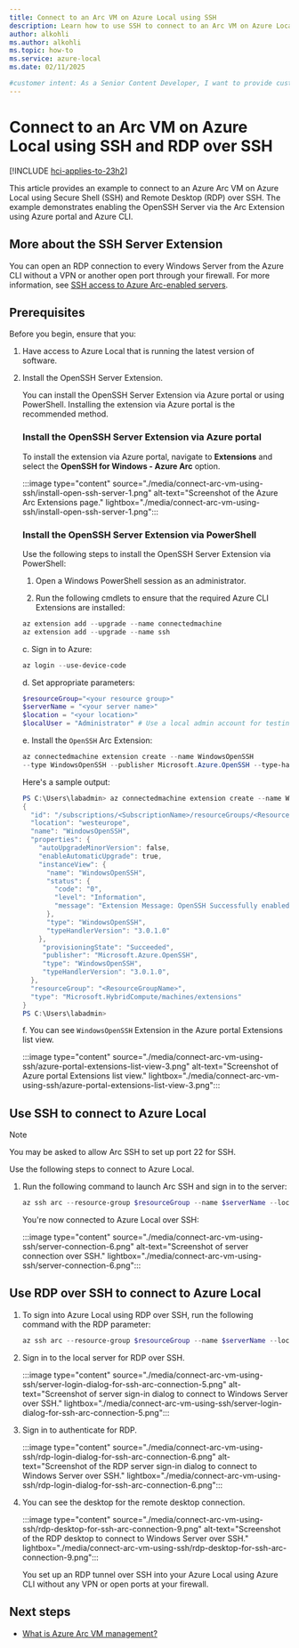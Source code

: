 ```yaml
---
title: Connect to an Arc VM on Azure Local using SSH
description: Learn how to use SSH to connect to an Arc VM on Azure Local.
author: alkohli
ms.author: alkohli
ms.topic: how-to
ms.service: azure-local
ms.date: 02/11/2025

#customer intent: As a Senior Content Developer, I want to provide customers with the highest level of content for using disconneced operations to deploy and manage their Azure Local instances.
---
```


# Connect to an Arc VM on Azure Local using SSH and RDP over SSH

[!INCLUDE [hci-applies-to-23h2](../includes/hci-applies-to-23h2.md)]

This article provides an example to connect to an Azure Arc VM on Azure Local using Secure Shell (SSH) and Remote Desktop (RDP) over SSH. The example demonstrates enabling the OpenSSH Server via the Arc Extension using Azure portal and Azure CLI.

## More about the SSH Server Extension

You can open an RDP connection to every Windows Server from the Azure CLI without a VPN or another open port through your firewall. For more information, see [SSH access to Azure Arc-enabled servers](/azure/azure-arc/servers/ssh-arc-overview?tabs=azure-cli).

## Prerequisites

Before you begin, ensure that you:

1. Have access to Azure Local that is running the latest version of software.

1. Install the OpenSSH Server Extension.

   You can install the OpenSSH Server Extension via Azure portal or using PowerShell. Installing the extension via Azure portal is the recommended method.

   ### Install the OpenSSH Server Extension via Azure portal

   To install the extension via Azure portal, navigate to **Extensions** and select the **OpenSSH for Windows - Azure Arc** option.

   :::image type="content" source="./media/connect-arc-vm-using-ssh/install-open-ssh-server-1.png" alt-text="Screenshot of the Azure Arc Extensions page." lightbox="./media/connect-arc-vm-using-ssh/install-open-ssh-server-1.png":::

   ### Install the OpenSSH Server Extension via PowerShell

   Use the following steps to install the OpenSSH Server Extension via PowerShell:

   1. Open a Windows PowerShell session as an administrator.

   1. Run the following cmdlets to ensure that the required Azure CLI Extensions are installed:

   ```powershell
   az extension add --upgrade --name connectedmachine
   az extension add --upgrade --name ssh
   ```

   c. Sign in to Azure:

   ```powershell
   az login --use-device-code
   ```

   d. Set appropriate parameters:

   ```powershell
   $resourceGroup="<your resource group>"
   $serverName = "<your server name>"
   $location = "<your location>"
   $localUser = "Administrator" # Use a local admin account for testing        
   ```

   e. Install the `OpenSSH` Arc Extension:

   ```powershell
   az connectedmachine extension create --name WindowsOpenSSH 
   --type WindowsOpenSSH --publisher Microsoft.Azure.OpenSSH --type-handler-version 3.0.1.0 --machine-name $serverName --resource-group $resourceGroup
   ```

   Here's a sample output:

   ```powershell
   PS C:\Users\labadmin> az connectedmachine extension create --name WindowsOpenSSH --location westeurope --type WindowsOpenSSH --publisher Microsoft.Azure.OpenSSH --type-handler-version 3.0.1.0 --machine-name $serverName --resource-group $resourceGroup
   {
     "id": "/subscriptions/<SubscriptionName>/resourceGroups/<ResourceGroupName>/providers/<ProviderName>/machines/<MachineName>/extensions/WindowsOpenSSH",
     "location": "westeurope",
     "name": "WindowsOpenSSH",
     "properties": {
       "autoUpgradeMinorVersion": false,
       "enableAutomaticUpgrade": true,
       "instanceView": {
         "name": "WindowsOpenSSH",
         "status": {
           "code": "0",
           "level": "Information",
           "message": "Extension Message: OpenSSH Successfully enabled"
         },
         "type": "WindowsOpenSSH",
         "typeHandlerVersion": "3.0.1.0"
       },
        "provisioningState": "Succeeded",
        "publisher": "Microsoft.Azure.OpenSSH",
        "type": "WindowsOpenSSH",
        "typeHandlerVersion": "3.0.1.0",
     },
     "resourceGroup": "<ResourceGroupName>",
     "type": "Microsoft.HybridCompute/machines/extensions"
   }
   PS C:\Users\labadmin>
   ```

   f. You can see `WindowsOpenSSH` Extension in the Azure portal Extensions list view.

      :::image type="content" source="./media/connect-arc-vm-using-ssh/azure-portal-extensions-list-view-3.png" alt-text="Screenshot of Azure portal Extensions list view." lightbox="./media/connect-arc-vm-using-ssh/azure-portal-extensions-list-view-3.png":::

## Use SSH to connect to Azure Local

> [!NOTE]
> You may be asked to allow Arc SSH to set up port 22 for SSH.

Use the following steps to connect to Azure Local.

1. Run the following command to launch Arc SSH and sign in to the server:

   ```powershell
   az ssh arc --resource-group $resourceGroup --name $serverName --local-user $localUser
   ```

   You're now connected to Azure Local over SSH:

   :::image type="content" source="./media/connect-arc-vm-using-ssh/server-connection-6.png" alt-text="Screenshot of server connection over SSH." lightbox="./media/connect-arc-vm-using-ssh/server-connection-6.png":::

## Use RDP over SSH to connect to Azure Local

1. To sign into Azure Local using RDP over SSH, run the following command with the RDP parameter:

   ```powershell
   az ssh arc --resource-group $resourceGroup --name $serverName --local-user $localUser --rdp
   ```

1. Sign in to the local server for RDP over SSH.

   :::image type="content" source="./media/connect-arc-vm-using-ssh/server-login-dialog-for-ssh-arc-connection-5.png" alt-text="Screenshot of server sign-in dialog to connect to Windows Server over SSH." lightbox="./media/connect-arc-vm-using-ssh/server-login-dialog-for-ssh-arc-connection-5.png":::

1. Sign in to authenticate for RDP.

   :::image type="content" source="./media/connect-arc-vm-using-ssh/rdp-login-dialog-for-ssh-arc-connection-6.png" alt-text="Screenshot of the RDP server sign-in dialog to connect to Windows Server over SSH." lightbox="./media/connect-arc-vm-using-ssh/rdp-login-dialog-for-ssh-arc-connection-6.png":::

1. You can see the desktop for the remote desktop connection.

   :::image type="content" source="./media/connect-arc-vm-using-ssh/rdp-desktop-for-ssh-arc-connection-9.png" alt-text="Screenshot of the RDP desktop to connect to Windows Server over SSH." lightbox="./media/connect-arc-vm-using-ssh/rdp-desktop-for-ssh-arc-connection-9.png":::

   You set up an RDP tunnel over SSH into your Azure Local using Azure CLI without any VPN or open ports at your firewall.

## Next steps

- [What is Azure Arc VM management?](azure-arc-vm-management-overview.md)
